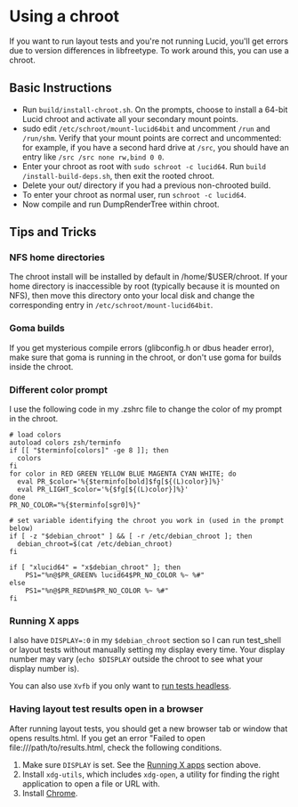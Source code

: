# Using a chroot

If you want to run layout tests and you're not running Lucid, you'll get errors
due to version differences in libfreetype. To work around this, you can use a
chroot.

## Basic Instructions

*   Run `build/install-chroot.sh`. On the prompts, choose to install a 64-bit
    Lucid chroot and activate all your secondary mount points.
*   sudo edit `/etc/schroot/mount-lucid64bit` and uncomment `/run` and
    `/run/shm`.  Verify that your mount points are correct and uncommented: for
    example, if you have a second hard drive at `/src`, you should have an entry
    like `/src /src none rw,bind 0 0`.
*   Enter your chroot as root with `sudo schroot -c lucid64`.
    Run `build /install-build-deps.sh`, then exit the rooted chroot.
*   Delete your out/ directory if you had a previous non-chrooted build.
*   To enter your chroot as normal user, run `schroot -c lucid64`.
*   Now compile and run DumpRenderTree within chroot.

## Tips and Tricks

### NFS home directories

The chroot install will be installed by default in /home/$USER/chroot. If your
home directory is inaccessible by root (typically because it is mounted on NFS),
then move this directory onto your local disk and change the corresponding entry
in `/etc/schroot/mount-lucid64bit`.

### Goma builds

If you get mysterious compile errors (glibconfig.h or dbus header error), make
sure that goma is running in the chroot, or don't use goma for builds inside the
chroot.

### Different color prompt

I use the following code in my .zshrc file to change the color of my prompt in
the chroot.

```shell
# load colors
autoload colors zsh/terminfo
if [[ "$terminfo[colors]" -ge 8 ]]; then
  colors
fi
for color in RED GREEN YELLOW BLUE MAGENTA CYAN WHITE; do
  eval PR_$color='%{$terminfo[bold]$fg[${(L)color}]%}'
  eval PR_LIGHT_$color='%{$fg[${(L)color}]%}'
done
PR_NO_COLOR="%{$terminfo[sgr0]%}"

# set variable identifying the chroot you work in (used in the prompt below)
if [ -z "$debian_chroot" ] && [ -r /etc/debian_chroot ]; then
  debian_chroot=$(cat /etc/debian_chroot)
fi

if [ "xlucid64" = "x$debian_chroot" ]; then
    PS1="%n@$PR_GREEN% lucid64$PR_NO_COLOR %~ %#"
else
    PS1="%n@$PR_RED%m$PR_NO_COLOR %~ %#"
fi
```

### Running X apps

I also have `DISPLAY=:0` in my `$debian_chroot` section so I can run test_shell
or layout tests without manually setting my display every time.  Your display
number may vary (`echo $DISPLAY` outside the chroot to see what your display
number is).

You can also use `Xvfb` if you only want to
[run tests headless](layout_tests_linux.md#Using-an-embedded-X-server).

### Having layout test results open in a browser

After running layout tests, you should get a new browser tab or window that
opens results.html.  If you get an error "Failed to open
file:///path/to/results.html, check the
following conditions.

1.  Make sure `DISPLAY` is set. See the
    [Running X apps](#Running-X-apps) section above.
1.  Install `xdg-utils`, which includes `xdg-open`, a utility for finding the
    right application to open a file or URL with.
1.  Install [Chrome](https://www.google.com/intl/en/chrome/browser/).
